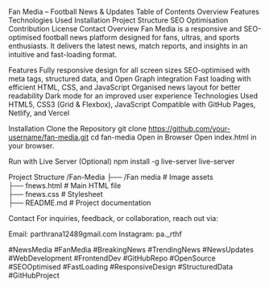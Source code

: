 Fan Media – Football News & Updates
Table of Contents
Overview
Features
Technologies Used
Installation
Project Structure
SEO Optimisation
Contribution
License
Contact
Overview
Fan Media is a responsive and SEO-optimised football news platform designed for fans, ultras, and sports enthusiasts. It delivers the latest news, match reports, and insights in an intuitive and fast-loading format.

Features
Fully responsive design for all screen sizes
SEO-optimised with meta tags, structured data, and Open Graph integration
Fast loading with efficient HTML, CSS, and JavaScript
Organised news layout for better readability
Dark mode for an improved user experience
Technologies Used
HTML5, CSS3 (Grid & Flexbox), JavaScript
Compatible with GitHub Pages, Netlify, and Vercel

Installation
Clone the Repository
git clone https://github.com/your-username/fan-media.git
cd fan-media
Open in Browser
Open index.html in your browser.

Run with Live Server (Optional)
npm install -g live-server
live-server

Project Structure
/Fan-Media
 ├── /Fan media         # Image assets  
 ├── fnews.html         # Main HTML file  
 ├── fnews.css          # Stylesheet  
 ├── README.md          # Project documentation  



Contact
For inquiries, feedback, or collaboration, reach out via:

Email: parthrana12489gmail.com
Instagram: pa._rthf

#NewsMedia #FanMedia #BreakingNews #TrendingNews #NewsUpdates #WebDevelopment #FrontendDev #GitHubRepo #OpenSource #SEOOptimised #FastLoading #ResponsiveDesign #StructuredData #GitHubProject
